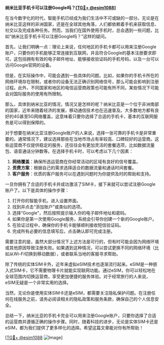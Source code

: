 **纳米比亚手机卡可以注册Google吗？[[TG💪+ @esim1088](https://t.me/s/esim1088)]**

在当今数字化的时代，智能手机已经成为我们生活中不可或缺的一部分。无论是在纳米比亚这样的非洲国家，还是在全球其他角落，人们都依赖着手机来获取信息、社交以及完成各种任务。然而，当我们在国外使用手机时，总会遇到一些问题，比如“纳米比亚手机卡可以注册Google吗？”这样的疑问。

首先，让我们明确一点：理论上来说，任何地区的手机卡都可以用来注册Google账户，只要你的手机能够正常连接到互联网，并且符合Google的基本注册要求即可。这包括拥有有效的电子邮件地址、能够接收验证码的手机号码，以及一台可以访问Google官网的设备。

但是，在实际操作中，可能会遇到一些具体的问题。比如，如果你的手机卡所在的网络环境存在限制，或者你的设备无法正确识别网络信号，那么可能会影响到注册过程。此外，不同国家和地区的电信运营商政策也可能有所不同，某些情况下可能会对国际服务的使用有所限制。

那么，具体到纳米比亚的情况，情况又是怎样的呢？纳米比亚是一个位于非洲南部的国家，近年来随着经济的发展，移动通信技术也在迅速普及。大多数地方都有良好的4G甚至5G网络覆盖，这意味着只要你选择了合适的手机卡，基本的互联网服务是可以得到保障的。

对于想要在纳米比亚注册Google账户的人来说，选择一张可靠的手机卡是非常重要的。通常情况下，建议选择那些在当地市场占有率较高、口碑较好的运营商。这些运营商不仅提供稳定的服务，还往往会有更加灵活的套餐选项，比如数据流量包、语音通话分钟数等。在选择手机卡时，可以考虑以下几个因素：

1. **网络覆盖**：确保所选运营商在你经常活动的区域有良好的信号覆盖。
2. **资费方案**：根据自己的需求选择适合的数据流量和通话时间套餐。
3. **客户服务**：优质的客户服务可以在遇到问题时为你提供及时的帮助和支持。

一旦你拥有了合适的手机卡并成功激活了SIM卡，接下来就可以尝试注册Google账户了。以下是具体的操作步骤：

1. 打开你的智能手机，进入设置界面。
2. 找到并点击“添加账户”或类似的选项。
3. 选择“Google”，然后按照提示输入你的电子邮件地址和密码。
4. 如果你是第一次使用Google服务，系统会引导你创建一个新的Google账户。
5. 在验证过程中，确保你的手机卡能够顺利接收短信验证码。
6. 完成所有必要的信息填写后，点击确认即可完成注册。

需要注意的是，虽然大部分情况下上述方法是可行的，但有时可能会因为网络环境或其他原因导致注册失败。如果遇到这种情况，可以尝试更换不同的网络环境（比如从Wi-Fi切换到移动数据），或者联系当地的客服寻求帮助。

除了传统的实体SIM卡外，近年来虚拟eSIM技术也逐渐流行起来。eSIM是一种嵌入式SIM卡，它不需要物理卡片就能实现联网功能。通过eSIM，你可以轻松地在全球范围内切换运营商，享受更加便捷的服务体验。对于经常旅行的人来说，eSIM无疑是一个非常实用的选择。

当然，无论你是使用实体SIM卡还是eSIM，都需要关注隐私保护问题。在注册任何在线服务之前，请务必阅读相关的隐私政策和服务条款，确保自己的个人信息安全。

总结一下，纳米比亚的手机卡完全可以用来注册Google账户，只要你选择了合适的运营商并遵循正确的操作步骤。同时，随着科技的进步，无论是实体SIM卡还是eSIM，都为我们提供了更多样化的选择。希望这篇文章能对你有所帮助！

[[TG💪+ @esim1088](https://t.me/s/esim1088) ![Image](https://i.postimg.cc/4NQfJmqS/Snipaste-2025-05-13-00-14-12.png)]